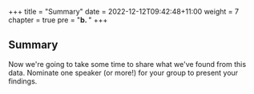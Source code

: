 +++
title = "Summary"
date = 2022-12-12T09:42:48+11:00
weight = 7
chapter = true
pre = "<b>b. </b>"
+++

## Summary

Now we're going to take some time to share what we've found from this data. Nominate
one speaker (or more!) for your group to present your findings. 

